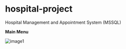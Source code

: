 # hospital-project
Hospital Management and Appointment System (MSSQL)

**Main Menu**

![image1](https://i.hizliresim.com/gfxbkcp.png)
